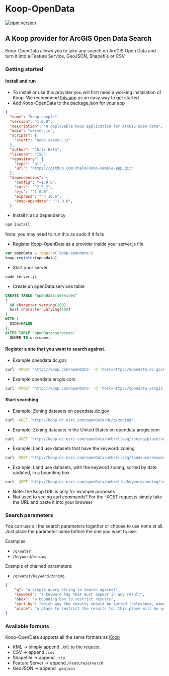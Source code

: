 # Koop-OpenData
[![npm version](https://img.shields.io/npm/v/koop-opendata.svg?style=flat-square)](https://www.npmjs.com/package/koop-opendata)

## A Koop provider for ArcGIS Open Data Search

Koop-OpenData allows you to take any search on ArcGIS Open Data and turn it into a Feature Service, GeoJSON, Shapefile or CSV.

### Getting started

#### Install and run

* To install or use this provider you will first need a working installation of Koop. We recommend [this app](https://github.com/koopjs/koop-sample-app) as an easy way to get started.
* Add Koop-OpenData to the package.json for your app
```json
{
  "name": "koop-sample",
  "version": "1.0.0",
  "description": "A deployable koop application for ArcGIS open data",
  "main": "server.js",
  "scripts": {
    "start": "node server.js"
  },
  "author": "Chris Helm",
  "license": "ISC",
  "repository": {
    "type": "git",
    "url": "https://github.com:chelm/koop-sample-app.git"
  },
  "dependencies": {
    "config": "~1.9.0",
    "cors": "^2.5.2",
    "ejs": "^1.0.0",
    "express": "^4.10.6",
    "koop-opendata": "^1.0.0",
  }
``` 
* Install it as a dependency
```bash
npm install
```
Note: you may need to run this as sudo if it fails
* Register Koop-OpenData as a provider inside your server.js file
```javascript
var openData = require('koop-opendata')
koop.register(opendata)
```
* Start your server
```bash
node server.js
```
* Create an openData:services table
```sql
CREATE TABLE "openData:services"
(
  id character varying(100),
  host character varying(100)
)
WITH (
  OIDS=FALSE
);
ALTER TABLE "openData:services"
  OWNER TO username;
```
#### Register a site that you want to search against.

- Example opendata.dc.gov
``` bash
curl -XPOST 'http://koop.com/openData' -d 'host=http://opendata.dc.gov&id=dc'
```
- Example opendata.arcgis.com
``` bash
curl -XPOST 'http://koop.com/openData' -d 'host=http://opendata.arcgis.com&id=umbrella'
```

#### Start searching

- Example: Zoning datasets on opendata.dc.gov
```bash
curl -XGET 'http://koop.dc.esri.com/openData/dc/q/zoning'
```

- Example: Zoning datasets in the United States on opendata.arcgis.com
```bash
curl -XGET 'http://koop.dc.esri.com/openData/umbrella/q/zoning/place/united+states'
```

- Example: Land use datasets that have the keyword: zoning
```bash
curl -XGET 'http://koop.dc.esri.com/openData/umbrella/q/land+use/keyword/zoning'
```

- Example: Land use datasets, with the keyword zoning, sorted by date updated, in a bounding box
```bash
curl -XGET 'http://koop.dc.esri.com/openData/umbrella/keyword/zoning/sort_by/updated_at/bbox/135%2C1.014%2C-135%2C72.277'
```

* Note: the Koop URL is only for example purposes
* Not used to seeing curl commands? For the -XGET requests simply take the URL and paste it into your browser

### Search parameters

You can use all the search parameters together or choose to use none at all. Just place the parameter name before the one you want to use.

Examples: 
- `/q/water`
- `/keyword/zoning`

Example of chained parameters:
- `/q/water/keyword/zoning`

```json
{
	"q": "a simple query string to search against",
	"keyword": "a keyword tag that must appear in any result",
	"bbox": "a bounding box to restrict results",
	"sort_by": "which way the results should be sorted [relevance, name, updated_at, created_at]",
	"place": "a place to restrict the results to. this place will be geocoded and used as a bounding box"
}
```

### Available formats

Koop-OpenData supports all the same formats as [Koop](http://github.com/esri/koop)

- KML -> simply append `.kml` to the request
- CSV -> append `.csv`
- Shapefile -> append `.zip`
- Feature Server -> append `/FeatureServer/0`
- GeoJSON -> append `.geojson`



